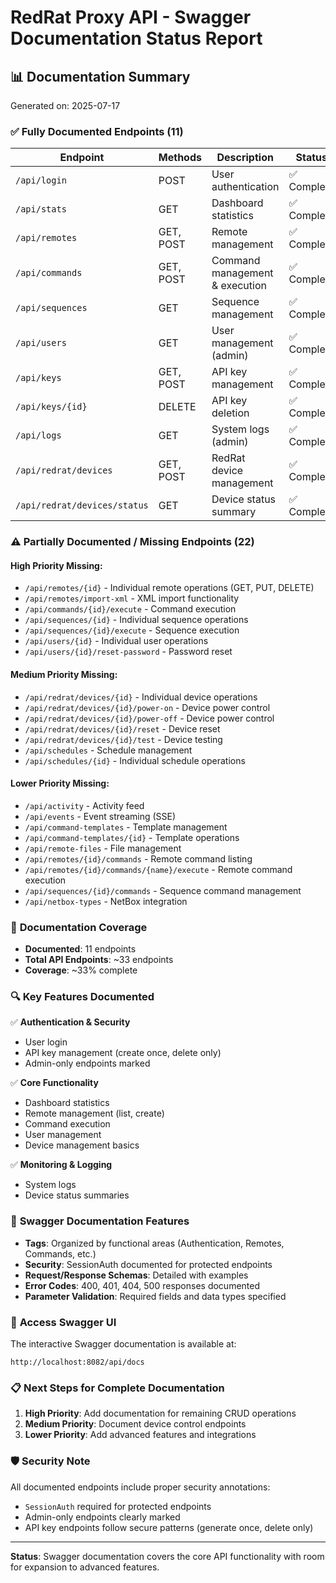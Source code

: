# RedRat Proxy API - Swagger Documentation Status Report

## 📊 Documentation Summary

Generated on: 2025-07-17

### ✅ **Fully Documented Endpoints (11)**

| Endpoint | Methods | Description | Status |
|----------|---------|-------------|---------|
| `/api/login` | POST | User authentication | ✅ Complete |
| `/api/stats` | GET | Dashboard statistics | ✅ Complete |
| `/api/remotes` | GET, POST | Remote management | ✅ Complete |
| `/api/commands` | GET, POST | Command management & execution | ✅ Complete |
| `/api/sequences` | GET | Sequence management | ✅ Complete |
| `/api/users` | GET | User management (admin) | ✅ Complete |
| `/api/keys` | GET, POST | API key management | ✅ Complete |
| `/api/keys/{id}` | DELETE | API key deletion | ✅ Complete |
| `/api/logs` | GET | System logs (admin) | ✅ Complete |
| `/api/redrat/devices` | GET, POST | RedRat device management | ✅ Complete |
| `/api/redrat/devices/status` | GET | Device status summary | ✅ Complete |

### ⚠️ **Partially Documented / Missing Endpoints (22)**

#### High Priority Missing:
- `/api/remotes/{id}` - Individual remote operations (GET, PUT, DELETE)
- `/api/remotes/import-xml` - XML import functionality
- `/api/commands/{id}/execute` - Command execution
- `/api/sequences/{id}` - Individual sequence operations
- `/api/sequences/{id}/execute` - Sequence execution
- `/api/users/{id}` - Individual user operations
- `/api/users/{id}/reset-password` - Password reset

#### Medium Priority Missing:
- `/api/redrat/devices/{id}` - Individual device operations
- `/api/redrat/devices/{id}/power-on` - Device power control
- `/api/redrat/devices/{id}/power-off` - Device power control
- `/api/redrat/devices/{id}/reset` - Device reset
- `/api/redrat/devices/{id}/test` - Device testing
- `/api/schedules` - Schedule management
- `/api/schedules/{id}` - Individual schedule operations

#### Lower Priority Missing:
- `/api/activity` - Activity feed
- `/api/events` - Event streaming (SSE)
- `/api/command-templates` - Template management
- `/api/command-templates/{id}` - Template operations
- `/api/remote-files` - File management
- `/api/remotes/{id}/commands` - Remote command listing
- `/api/remotes/{id}/commands/{name}/execute` - Remote command execution
- `/api/sequences/{id}/commands` - Sequence command management
- `/api/netbox-types` - NetBox integration

### 🎯 **Documentation Coverage**

- **Documented**: 11 endpoints
- **Total API Endpoints**: ~33 endpoints
- **Coverage**: ~33% complete

### 🔍 **Key Features Documented**

✅ **Authentication & Security**
- User login
- API key management (create once, delete only)
- Admin-only endpoints marked

✅ **Core Functionality**
- Dashboard statistics
- Remote management (list, create)
- Command execution
- User management
- Device management basics

✅ **Monitoring & Logging**
- System logs
- Device status summaries

### 📝 **Swagger Documentation Features**

- **Tags**: Organized by functional areas (Authentication, Remotes, Commands, etc.)
- **Security**: SessionAuth documented for protected endpoints
- **Request/Response Schemas**: Detailed with examples
- **Error Codes**: 400, 401, 404, 500 responses documented
- **Parameter Validation**: Required fields and data types specified

### 🚀 **Access Swagger UI**

The interactive Swagger documentation is available at:
```
http://localhost:8082/api/docs
```

### 📋 **Next Steps for Complete Documentation**

1. **High Priority**: Add documentation for remaining CRUD operations
2. **Medium Priority**: Document device control endpoints
3. **Lower Priority**: Add advanced features and integrations

### 🛡️ **Security Note**

All documented endpoints include proper security annotations:
- `SessionAuth` required for protected endpoints
- Admin-only endpoints clearly marked
- API key endpoints follow secure patterns (generate once, delete only)

---

**Status**: Swagger documentation covers the core API functionality with room for expansion to advanced features.
